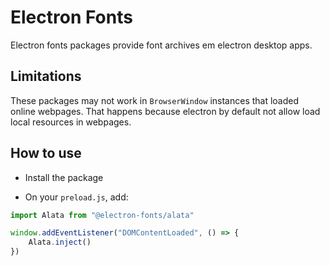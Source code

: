 # Electron Fonts

Electron fonts packages provide font archives em electron desktop apps.

## Limitations

These packages may not work in `BrowserWindow` instances that loaded online webpages. That happens because electron by default not allow load local resources in webpages.

## How to use

* Install the package

* On your `preload.js`, add:

```ts
import Alata from "@electron-fonts/alata"

window.addEventListener("DOMContentLoaded", () => {
    Alata.inject()
})
```